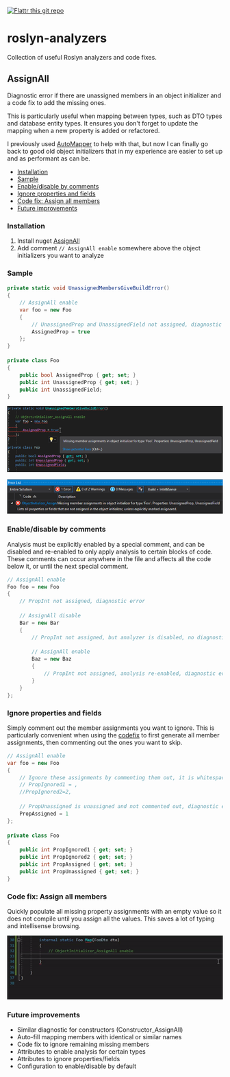 [![Flattr this git repo](https://button.flattr.com/flattr-badge-large.png)](https://flattr.com/submit/auto?fid=g37dpx&url=https://github.com/anjdreas/roslyn-analyzers/&title=Roslyn%20analyzers&language=en-US&tags=github&category=software)

# roslyn-analyzers
Collection of useful Roslyn analyzers and code fixes.

## AssignAll
Diagnostic error if there are unassigned members in an object initializer and a code fix to add the missing ones.

This is particularly useful when mapping between types, such as DTO types and database entity types. It ensures you don't forget to update the mapping when a new property is added or refactored.

I previously used [AutoMapper](http://automapper.org/) to help with that, but now I can finally go back to good old object initializers that in my experience are easier to set up and as performant as can be.

* [Installation](#installation)
* [Sample](#sample)
* [Enable/disable by comments](#enabledisable-by-comments)
* [Ignore properties and fields](#ignore-properties-and-fields)
* [Code fix: Assign all members](#code-fix-assign-all-members)
* [Future improvements](#future-improvements)


### Installation
1. Install nuget [AssignAll](https://www.nuget.org/packages/AssignAll/)
2. Add comment `// AssignAll enable` somewhere above the object initializers you want to analyze

### Sample
```csharp
private static void UnassignedMembersGiveBuildError()
{
    // AssignAll enable
    var foo = new Foo
    {
        // UnassignedProp and UnassignedField not assigned, diagnostic error lists both
        AssignedProp = true
    };
}

private class Foo
{
    public bool AssignedProp { get; set; }
    public int UnassignedProp { get; set; }
    public int UnassignedField;
}
```

![Red squigglies on unassigned members in object initializer](Docs/Images/AssignAll_RedSquigglies.png?raw=true "Red squigglies on unassigned members in object initializer")

![Error list describes what properties or fields are not assigned.](Docs/Images/AssignAll_ErrorList.png?raw=true "Error list describes what properties or fields are not assigned.")

### Enable/disable by comments
Analysis must be explicitly enabled by a special comment, and can be disabled and re-enabled to only apply analysis to certain blocks of code. These comments can occur anywhere in the file and affects all the code below it, or until the next special comment.
```csharp
// AssignAll enable
Foo foo = new Foo
{
    // PropInt not assigned, diagnostic error

    // AssignAll disable
    Bar = new Bar
    {
        // PropInt not assigned, but analyzer is disabled, no diagnostic error

        // AssignAll enable
        Baz = new Baz
        {
            // PropInt not assigned, analysis re-enabled, diagnostic error
        }
    }
};
```

### Ignore properties and fields
Simply comment out the member assignments you want to ignore. This is particularly convenient when using the [codefix](#code-fix-assign-all-members) to first generate all member assignments, then commenting out the ones you want to skip.
```csharp
// AssignAll enable
var foo = new Foo
{
    // Ignore these assignments by commenting them out, it is whitespace tolerant
    // PropIgnored1 = ,
    //PropIgnored2=2,

    // PropUnassigned is unassigned and not commented out, diagnostic error
    PropAssigned = 1
};

private class Foo
{
    public int PropIgnored1 { get; set; }
    public int PropIgnored2 { get; set; }
    public int PropAssigned { get; set; }
    public int PropUnassigned { get; set; }
}
```

### Code fix: Assign all members
Quickly populate all missing property assignments with an empty value so it does not compile until you assign all the values.
This saves a lot of typing and intellisense browsing.

![Apply code fix 'Assign all members'](Docs/Images/AssignAll_AssignAllMembers.gif?raw=true "Apply code fix 'Assign all members'")


### Future improvements
* Similar diagnostic for constructors (Constructor_AssignAll)
* Auto-fill mapping members with identical or similar names
* Code fix to ignore remaining missing members
* Attributes to enable analysis for certain types
* Attributes to ignore properties/fields
* Configuration to enable/disable by default
